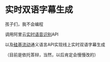 # 实时双语字幕生成
孩子们，我不会编程

调用阿里云[实时语音识别](https://ai.aliyun.com/nls/trans)API

以及[硅基流动](https://cloud.siliconflow.cn/sft-rao6v62y3n/models)通义语言API实现线上实时双语字幕生成

（目前是依托答辩，当然，以后肯定会慢慢改的）
